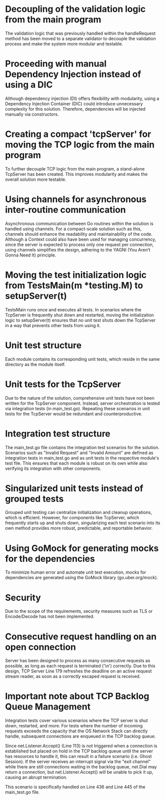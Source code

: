 # Decoupling of the validation logic from the main program

The validation logic that was previously handled within the handleRequest method has been moved to a separate validator to decouple the validation process and make the system more modular and testable.

# Proceeding with manual Dependency Injection instead of using a DIC

Although dependency injection (DI) offers flexibility with modularity, using a Dependency Injection Container (DIC) could introduce unnecessary complexity for this solution. Therefore, dependencies will be injected manually via constructors.

# Creating a compact 'tcpServer' for moving the TCP logic from the main program

To further decouple TCP logic from the main program, a stand-alone TcpServer has been created. This improves modularity and makes the overall solution more testable.

# Using channels for asynchronous inter-routine communication

Asynchronous communication between Go routines within the solution is handled using channels. For a compact-scale solution such as this, channels should enhance the readability and maintainability of the code. Although a Context could also have been used for managing concurrency, since the server is expected to process only one request per connection, using channels simplifies the design, adhering to the YAGNI (You Aren’t Gonna Need It) principle.

# Moving the test initialization logic from TestsMain(m *testing.M) to setupServer(t)

TestsMain runs once and executes all tests. In scenarios where the TcpServer is frequently shut down and restarted, moving the initialization logic to setupServer(t) ensures that no unit test shuts down the TcpServer in a way that prevents other tests from using it.

# Unit test structure

Each module contains its corresponding unit tests, which reside in the same directory as the module itself.

# Unit tests for the TcpServer

Due to the nature of the solution, comprehensive unit tests have not been written for the TcpServer component. Instead, server orchestration is tested via integration tests (in main_test.go). Repeating these scenarios in unit tests for the TcpServer would be redundant and counterproductive.

# Integration test structure

The main_test.go file contains the integration test scenarios for the solution. Scenarios such as "Invalid Request" and "Invalid Amount" are defined as integration tests in main_test.go and as unit tests in the respective module's test file. This ensures that each module is robust on its own while also verifying its integration with other components.

# Singularized unit tests instead of grouped tests

Grouped unit testing can centralize initialization and cleanup operations, which is efficient. However, for components like TcpServer, which frequently starts up and shuts down, singularizing each test scenario into its own method provides more robust, predictable, and reportable behavior.

# Using GoMock for generating mocks for the dependencies

To minimize human error and automate unit test execution, mocks for dependencies are generated using the GoMock library (go.uber.org/mock).

# Security

Due to the scope of the requirements, security measures such as TLS or Encode/Decode has not been implemented.

# Consecutive request handling on an open connection

Server has been designed to process as many consecutive requests as possible, as long as each request is terminated ('\n') correctly. Due to this design, TCP Server Line 179 refreshes the deadline on an active request stream reader, as soon as a correctly escaped request is received.

# Important note about TCP Backlog Queue Management

Integration tests cover various scenarios where the TCP server is shut down, restarted, and more. For tests where the number of incoming requests exceeds the capacity that the OS Network Stack can directly handle, subsequent connections are enqueued in the TCP backlog queue.

Since net.Listener.Accept() (Line 113) is not triggered when a connection is established but placed on hold in the TCP backlog queue until the server has resources to handle it, this can result in a failure scenario (i.e. Ghost Session). If the server receives an interrupt signal via the "exit channel" while there are still connections waiting in the backlog queue, net.Dial may return a connection, but net.Listener.Accept() will be unable to pick it up, causing an abrupt termination.

This scenario is specifically handled on Line 436 and Line 445 of the main_test.go file.